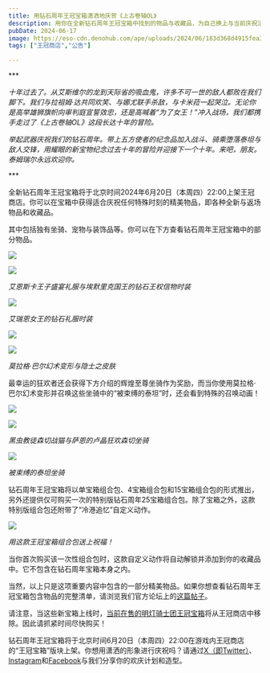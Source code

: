 ```yaml
---
title: 用钻石周年王冠宝箱潇洒地庆贺《上古卷轴OL》
description: 用你在全新钻石周年王冠宝箱中找到的物品与收藏品，为自己换上与当前庆祝活动相称的精致服饰与高雅时装。
pubDate: 2024-06-17
image: https://eso-cdn.denohub.com/ape/uploads/2024/06/183d368d4915fea341a39956ae007749.jpg
tags: ["王冠商店","公告"]

---
```


\*\*\*

_十年过去了。从艾斯维尔的龙到天际省的吸血鬼，许多不可一世的敌人都败在我们脚下。我们与拉祖姆·达共同欢笑、与娜尤联手杀敌，与卡米菈一起哭泣。无论你是高举雄狮旗帜向审判庭宣誓效忠，还是高喊着“为了女王！”冲入战场，我们都携手走过了《上古卷轴OL》这段长达十年的冒险。_

_举起武器庆祝我们的钻石周年。带上五方使者的纪念品加入战斗、骑乘堕落泰坦与敌人交锋，用耀眼的新宝物纪念过去十年的冒险并迎接下一个十年。来吧，朋友。泰姆瑞尔永远欢迎你。_

\*\*\*

全新钻石周年王冠宝箱将于北京时间2024年6月20日（本周四）22:00上架王冠商店。你可以在宝箱中获得适合庆祝任何特殊时刻的精美物品，即各种全新与返场物品和收藏品。

其中包括独有坐骑、宠物与装饰品等。你可以在下方查看钻石周年王冠宝箱中的部分物品。

![](https://eso-cdn.denohub.com/ape/uploads/2024/06/c66151c85b06753cec012f09cf075c29.jpg)

![](https://eso-cdn.denohub.com/ape/uploads/2024/06/25dcd9b6a5d46d8e181f5d2af04b1816.jpg)

<p class="text-gray-500 text-sm text-center"><i>艾恩斯卡王子盛宴礼服与埃默里克国王的钻石王权信物时装</i></p>

![](https://eso-cdn.denohub.com/ape/uploads/2024/06/6f4b3625a2dcc4894068c25327716a7b.jpg)

<p class="text-gray-500 text-sm text-center"><i>艾瑞恩女王的钻石礼服时装</i></p>

![](https://esossl-a.akamaihd.net/uploads/Community/Article/blogimage/Polymorph_MolagBalIllusion.jpg)

![](https://eso-cdn.denohub.com/ape/uploads/2024/06/8ef5d81052ef4ca65b02c772f8f1333d.jpg)

<p class="text-gray-500 text-sm text-center"><i>莫拉格·巴尔幻术变形与隐士之皮肤</i></p>

最幸运的狂欢者还会获得下方介绍的辉煌至尊坐骑作为奖励，而当你使用莫拉格·巴尔幻术变形并召唤这些坐骑中的“被束缚的泰坦”时，还会看到特殊的召唤动画！

![](https://eso-cdn.denohub.com/ape/uploads/2024/06/e041472b30b1627565c000dff4d360a1.jpg)

![](https://eso-cdn.denohub.com/ape/uploads/2024/06/e5ef26000d1ad6df773029f5c4a137df.jpg)

<p class="text-gray-500 text-sm text-center"><i>黑虫教徒森切战猫与萨恩的卢晶狂欢森切坐骑</i></p>

![](https://eso-cdn.denohub.com/ape/uploads/2024/06/15c7bea48ad16f96c051c2bd69d620ab.jpg)

<p class="text-gray-500 text-sm text-center"><i>被束缚的泰坦坐骑</i></p>

钻石周年王冠宝箱将以单宝箱组合包、4宝箱组合包和15宝箱组合包的形式推出，另外还提供仅可购买一次的特别版钻石周年25宝箱组合包。除了宝箱之外，这款特别版组合包还附带了“冷港追忆”自定义动作。

![](https://eso-cdn.denohub.com/ape/uploads/2024/06/1f52eff6cba31db5cf9cfcc5d0d35a87.jpg)

<p class="text-gray-500 text-sm text-center"><i>用这款王冠宝箱组合包送上祝福！</i></p>

当你首次购买该一次性组合包时，这款自定义动作将自动解锁并添加到你的收藏品中。它不包含在钻石周年宝箱本身之内。

当然，以上只是这项重要内容中包含的一部分精美物品。如果你想查看钻石周年王冠宝箱包含物品的完整清单，请浏览我们官方论坛上的[这篇帖子](https://forums.elderscrollsonline.com/en/discussion/660714)。

请注意，当这些新宝箱上线时，[当前在售的明灯骑士团王冠宝箱](/news/post/65723)将从王冠商店中移除。因此请抓紧时间尽快购买！

钻石周年王冠宝箱将于北京时间6月20日（本周四）22:00在游戏内王冠商店的“王冠宝箱”版块上架。你想用潇洒的形象进行庆祝吗？请通过[X（即Twitter）](https://twitter.com/TESOnline)、[Instagram](https://www.instagram.com/elderscrollsonline/)和[Facebook](https://www.facebook.com/elderscrollsonline)与我们分享你的欢庆计划和造型。 
